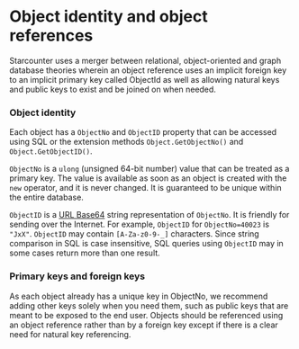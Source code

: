 # Object identity and object references

Starcounter uses a merger between relational, object-oriented and graph database theories wherein an object reference uses an implicit foreign key to an implicit primary key called ObjectId as well as allowing natural keys and public keys to exist and be joined on when needed.

### Object identity

Each object has a `ObjectNo` and `ObjectID` property that can be accessed using SQL or the extension methods `Object.GetObjectNo()` and `Object.GetObjectID()`.

`ObjectNo` is a `ulong` \(unsigned 64-bit number\) value that can be treated as a primary key. The value is available as soon as an object is created with the `new` operator, and it is never changed. It is guaranteed to be unique within the entire database.

`ObjectID` is a [URL Base64](https://en.wikipedia.org/wiki/Base64#URL_applications) string representation of `ObjectNo`. It is friendly for sending over the Internet. For example, `ObjectID` for `ObjectNo=40023` is `"JxX"`. `ObjectID` may contain `[A-Za-z0-9-_]` characters. Since string comparison in SQL is case insensitive, SQL queries using `ObjectID` may in some cases return more than one result.

### Primary keys and foreign keys

As each object already has a unique key in ObjectNo, we recommend adding other keys solely when you need them, such as public keys that are meant to be exposed to the end user. Objects should be referenced using an object reference rather than by a foreign key except if there is a clear need for natural key referencing.

